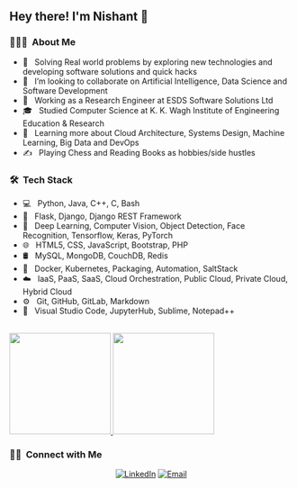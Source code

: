 <h2> Hey there! I'm Nishant  👋</h2>

<h3> 👨🏻‍💻 &nbsp;About Me </h3>

- 🤔 &nbsp; Solving Real world problems by exploring new technologies and developing software solutions and quick hacks
- 👯 &nbsp; I’m looking to collaborate on Artificial Intelligence, Data Science and Software Development
- 💼 &nbsp; Working as a Research Engineer at ESDS Software Solutions Ltd
- 🎓 &nbsp; Studied Computer Science at K. K. Wagh Institute of Engineering Education & Research
- 🌱 &nbsp; Learning more about Cloud Architecture, Systems Design, Machine Learning, Big Data and DevOps
- ✍️ &nbsp; Playing Chess and Reading Books as hobbies/side hustles

<h3> 🛠 &nbsp;Tech Stack</h3>

- 💻 &nbsp; Python, Java, C++, C, Bash
- 💠 &nbsp; Flask, Django, Django REST Framework
- 🤖 &nbsp; Deep Learning, Computer Vision, Object Detection, Face Recognition, Tensorflow, Keras, PyTorch
- 🌐 &nbsp; HTML5, CSS, JavaScript, Bootstrap, PHP
- 🛢 &nbsp; MySQL, MongoDB, CouchDB, Redis
- 🚢 &nbsp; Docker, Kubernetes, Packaging, Automation, SaltStack
- ☁️ &nbsp; IaaS, PaaS, SaaS, Cloud Orchestration, Public Cloud, Private Cloud, Hybrid Cloud
- ⚙️ &nbsp; Git, GitHub, GitLab, Markdown
- 🔧 &nbsp; Visual Studio Code, JupyterHub, Sublime, Notepad++  
<br/>

<a href="https://github.com/NISHANTSHRIVASTAV">
  <img height="180em" src="https://github-readme-stats.vercel.app/api?username=NISHANTSHRIVASTAV&theme=buefy&show_icons=true" />
  <img height="180em" src="https://github-readme-stats.vercel.app/api/top-langs/?username=NISHANTSHRIVASTAV&theme=buefy&layout=compact" />
</a>

<br/>

<h3> 🤝🏻 &nbsp;Connect with Me </h3>

<p align="center">
<a href="http://www.linkedin.com/in/nishant-shrivastav-07"><img alt="LinkedIn" src="https://img.shields.io/badge/LinkedIn-Nishant%20Santosh%20Shrivastav-blue?style=flat-square&logo=linkedin"></a>
<a href="mailto:nishantshrivastav23@gmail.com"><img alt="Email" src="https://img.shields.io/badge/Email-nishantshrivastav23@gmail.com-blue?style=flat-square&logo=gmail"></a>
</p>
